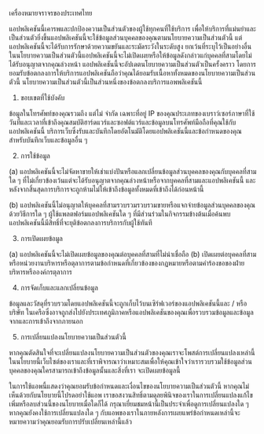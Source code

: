 เครื่องหมายจราจรของประเทศไทย

แอปพลิเคชันนี้เคารพและปกป้องความเป็นส่วนตัวของผู้ใช้ทุกคนที่ใช้บริการ เพื่อให้บริการที่แม่นยำและเป็นส่วนตัวยิ่งขึ้นแอปพลิเคชันนี้จะใช้ข้อมูลส่วนบุคคลของคุณตามนโยบายความเป็นส่วนตัวนี้ แต่แอปพลิเคชันนี้จะได้รับการรักษาด้วยความขยันและระมัดระวังในระดับสูง ยกเว้นที่ระบุไว้เป็นอย่างอื่นในนโยบายความเป็นส่วนตัวนี้แอปพลิเคชันนี้จะไม่เปิดเผยหรือให้ข้อมูลดังกล่าวแก่บุคคลที่สามโดยไม่ได้รับอนุญาตจากคุณล่วงหน้า แอปพลิเคชันนี้จะอัปเดตนโยบายความเป็นส่วนตัวเป็นครั้งคราว โดยการยอมรับข้อตกลงการให้บริการแอปพลิเคชันถือว่าคุณได้ยอมรับเนื้อหาทั้งหมดของนโยบายความเป็นส่วนตัวนี้ นโยบายความเป็นส่วนตัวนี้เป็นส่วนหนึ่งของข้อตกลงบริการแอพพลิเคชันนี้

1. ขอบเขตที่ใช้บังคับ

ข้อมูลในโทรศัพท์ของคุณรวมถึง แต่ไม่ จำกัด เฉพาะที่อยู่ IP ของคุณประเภทของเบราว์เซอร์ภาษาที่ใช้วันที่และเวลาที่เข้าถึงคุณสมบัติฮาร์ดแวร์และซอฟต์แวร์และข้อมูลบนโทรศัพท์มือถือที่คุณใช้กับแอปพลิเคชันนี้ บริการเว็บซึ่งรับและบันทึกโดยอัตโนมัติโดยแอปพลิเคชันนี้และข้อกำหนดของคุณสำหรับบันทึกเว็บและข้อมูลอื่น ๆ


2. การใช้ข้อมูล

(a) แอปพลิเคชันนี้จะไม่จัดหาขายให้เช่าแบ่งปันหรือแลกเปลี่ยนข้อมูลส่วนบุคคลของคุณกับบุคคลที่สามใด ๆ ที่ไม่เกี่ยวข้องเว้นแต่จะได้รับอนุญาตจากคุณล่วงหน้าหรือจากบุคคลที่สามและแอปพลิเคชันนี้ และหลังจากสิ้นสุดการบริการจะถูกห้ามไม่ให้เข้าถึงข้อมูลทั้งหมดที่เข้าถึงได้ก่อนหน้านี้

(b) แอปพลิเคชันนี้ไม่อนุญาตให้บุคคลที่สามรวบรวมรวบรวมขายหรือแจกจ่ายข้อมูลส่วนบุคคลของคุณด้วยวิธีการใด ๆ ผู้ใช้แพลตฟอร์มแอปพลิเคชันใด ๆ ที่มีส่วนร่วมในกิจกรรมข้างต้นเมื่อค้นพบแอปพลิเคชันนี้มีสิทธิ์ที่จะยุติข้อตกลงการบริการกับผู้ใช้ทันที

3. การเปิดเผยข้อมูล

(a) แอปพลิเคชันนี้จะไม่เปิดเผยข้อมูลของคุณต่อบุคคลที่สามที่ไม่น่าเชื่อถือ
(b) เปิดเผยต่อบุคคลที่สามหรือหน่วยงานบริหารหรือตุลาการตามข้อกำหนดที่เกี่ยวข้องของกฎหมายหรือตามคำร้องขอของฝ่ายบริหารหรือองค์กรตุลาการ

4. การจัดเก็บและแลกเปลี่ยนข้อมูล

ข้อมูลและวัสดุที่รวบรวมโดยแอปพลิเคชันนี้จะถูกเก็บไว้บนเซิร์ฟเวอร์ของแอปพลิเคชันนี้และ / หรือ บริษัท ในเครือซึ่งอาจถูกส่งไปยังประเทศภูมิภาคหรือแอปพลิเคชันของคุณเพื่อรวบรวมข้อมูลและข้อมูลจากและการเข้าถึงจากภายนอก

5. การเปลี่ยนแปลงนโยบายความเป็นส่วนตัวนี้

หากคุณตัดสินใจที่จะเปลี่ยนแปลงนโยบายความเป็นส่วนตัวของคุณเราจะโพสต์การเปลี่ยนแปลงเหล่านี้ในนโยบายนี้เว็บไซต์ของเราและที่เราพิจารณาว่าเหมาะสมเพื่อให้คุณเข้าใจว่าเรารวบรวมใช้ข้อมูลส่วนบุคคลของคุณใครสามารถเข้าถึงข้อมูลนั้นและสิ่งที่เรา จะเปิดเผยข้อมูลนี้


ในการใช้แอพนี้แสดงว่าคุณยอมรับข้อกำหนดและเงื่อนไขของนโยบายความเป็นส่วนตัวนี้ หากคุณไม่เห็นด้วยกับนโยบายนี้โปรดอย่าใช้แอพ เราขอสงวนสิทธิ์ตามดุลยพินิจของเราในการเปลี่ยนแปลงแก้ไขเพิ่มหรือลบส่วนนี้ของนโยบายเมื่อใดก็ได้ กรุณาเยี่ยมชมหน้านี้เป็นประจำเพื่อดูการเปลี่ยนแปลงใด ๆ หากคุณยังคงใช้การเปลี่ยนแปลงใด ๆ กับแอพของเราในภายหลังการเผยแพร่ข้อกำหนดเหล่านี้จะหมายความว่าคุณยอมรับการปรับเปลี่ยนเหล่านี้แล้ว
